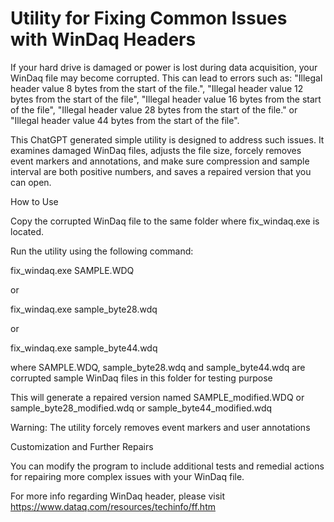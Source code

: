 # Utility for Fixing Common Issues with WinDaq Headers 

If your hard drive is damaged or power is lost during data acquisition, your WinDaq file may become corrupted. This can lead to errors such as: "Illegal header value 8 bytes from the start of the file.", "Illegal header value 12 bytes from the start of the file", "Illegal header value 16 bytes from the start of the file", "Illegal header value 28 bytes from the start of the file." or "Illegal header value 44 bytes from the start of the file".

This ChatGPT generated simple utility is designed to address such issues. It examines damaged WinDaq files, adjusts the file size, forcely removes event markers and annotations, and make sure compression and sample interval are both positive numbers, and saves a repaired version that you can open.

How to Use

Copy the corrupted WinDaq file to the same folder where fix_windaq.exe is located.

Run the utility using the following command: 

fix_windaq.exe SAMPLE.WDQ

or

fix_windaq.exe sample_byte28.wdq

or 

fix_windaq.exe sample_byte44.wdq

where SAMPLE.WDQ, sample_byte28.wdq and sample_byte44.wdq are corrupted sample WinDaq files in this folder for testing purpose

This will generate a repaired version named SAMPLE_modified.WDQ or sample_byte28_modified.wdq or sample_byte44_modified.wdq

Warning: The utility forcely removes event markers and user annotations

Customization and Further Repairs

You can modify the program to include additional tests and remedial actions for repairing more complex issues with your WinDaq file.

For more info regarding WinDaq header, please visit https://www.dataq.com/resources/techinfo/ff.htm
